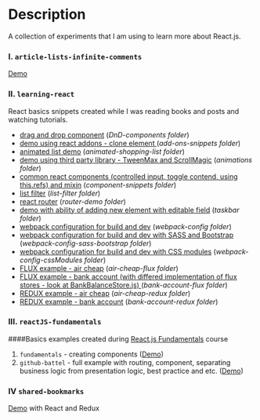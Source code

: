Description
============
A collection of experiments that I am using to learn more about React.js.

### I. `article-lists-infinite-comments`
[Demo](http://onora.github.io/reactJS-projects/article-lists-infinite-comments/public/)

### II. `learning-react`

React basics snippets created while I was reading books and posts and watching tutorials.
- [drag and drop component](http://onora.github.io/reactJS-projects/learning-react/DnD-components/public/) (_DnD-components folder_)
- [demo using react addons - clone element ](http://onora.github.io/reactJS-projects/learning-react/add-ons-snippets/dist/) (_add-ons-snippets folder_)
- [animated list demo](http://onora.github.io/reactJS-projects/learning-react/animated-shopping-list/public/) (_animated-shopping-list folder_)
- [demo using third party library - TweenMax and ScrollMagic](http://onora.github.io/reactJS-projects/learning-react/animations/dist/) (_animations folder_)
- [common react components (controlled input,  toggle contend, using this.refs) and mixin](http://onora.github.io/reactJS-projects/learning-react/component-snippets/dist/) (_component-snippets folder_)
- [list filter](http://onora.github.io/reactJS-projects/learning-react/list-filter/public/) (_list-filter folder_)
- [react router](http://onora.github.io/reactJS-projects/learning-react/router-demo/public/) (_router-demo folder_)
- [demo with ability of adding new element with editable field](http://onora.github.io/reactJS-projects/learning-react/taskbar/build/) (_taskbar folder_)
- [webpack configuration for build and dev](https://github.com/oNora/reactJS-projects/tree/gh-pages/learning-react/webpack-config) (_webpack-config folder_)
- [webpack configuration for build and dev with SASS and Bootstrap](https://github.com/oNora/reactJS-projects/tree/gh-pages/learning-react/webpack-config-sass-bootstrap) (_webpack-config-sass-bootstrap folder_)
- [webpack configuration for build and dev with CSS modules](https://github.com/oNora/reactJS-projects/tree/gh-pages/learning-react/webpack-config-cssModules) (_webpack-config-cssModules folder_)
- [FLUX example - air cheap](https://github.com/oNora/reactJS-projects/tree/master/learning-react/air-cheap-flux) (_air-cheap-flux folder_)
- [FLUX example - bank account (with differed implementation of flux stores - look at BankBalanceStore.js) ](https://github.com/oNora/reactJS-projects/tree/master/learning-react/bank-account-flux)  (_bank-account-flux folder_)
- [REDUX example - air cheap](https://github.com/oNora/reactJS-projects/tree/master/learning-react/air-cheap-redux) (_air-cheap-redux folder_)
- [REDUX example - bank account](https://github.com/oNora/reactJS-projects/tree/master/learning-react/bank-account-redux) (_bank-account-redux folder_)

### III. `reactJS-fundamentals`

####Basics examples created during [React.js Fundamentals](http://courses.reactjsprogram.com/courses/reactjsfundamentals) course


1. `fundamentals` - creating components ([Demo](http://onora.github.io/reactJS-projects/reactJS-fundamentals/fundamentals/dist/))
2. `github-battel` - full example with routing, component, separating business logic from presentation logic, best practice and etc. ([Demo](http://onora.github.io/reactJS-projects/reactJS-fundamentals/github-battel/dist/))


### IV `shared-bookmarks`
[Demo](http://onora.github.io/reactJS-projects/shared-bookmarks/build/) with React and Redux
